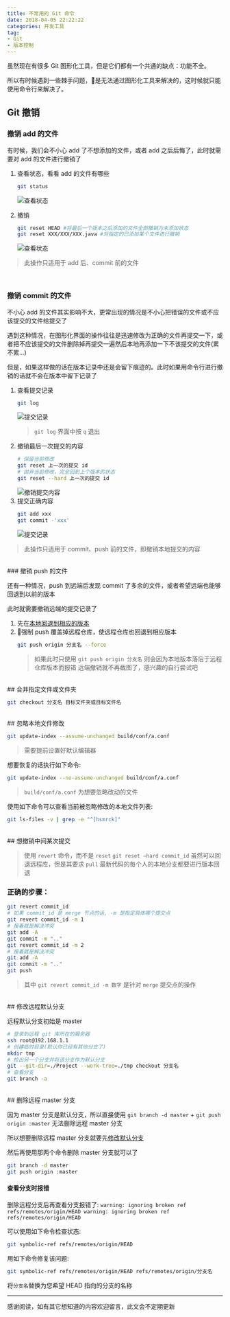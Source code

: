 ```yaml
---
title: 不常用的 Git 命令
date: 2018-04-05 22:22:22
categories: 开发工具
tag:
- Git
- 版本控制
---
```


虽然现在有很多 Git 图形化工具，但是它们都有一个共通的缺点：功能不全。

所以有时候遇到一些棘手问题，是无法通过图形化工具来解决的，这时候就只能使用命令行来解决了。

<!-- more -->

## Git 撤销

### 撤销 add 的文件

有时候，我们会不小心 add 了不想添加的文件，或者 add 之后后悔了，此时就需要对 add 的文件进行撤销了

1. 查看状态，看看 add 的文件有哪些
    ```bash
    git status
    ```
    ![查看状态](http://wx4.sinaimg.cn/large/a6e9cb00ly1fqvmara03jj210y0qik2x.jpg '撤销前的状态')

2. 撤销
    ```bash
    git reset HEAD #将最后一个版本之后添加的文件全部撤销为未添加状态
    git reset XXX/XXX/XXX.java #对指定的已添加某个文件进行撤销
    ```
    ![查看状态](http://wx4.sinaimg.cn/large/a6e9cb00ly1fqvmlmug4zj21080pon7q.jpg '撤销后的状态')

>此操作只适用于 add 后、commit 前的文件

<br/>

### 撤销 commit 的文件

不小心 add 的文件其实影响不大，更常出现的情况是不小心把错误的文件或不应该提交的文件给提交了

遇到这种情况，在图形化界面的操作往往是迅速修改为正确的文件再提交一下，或者把不应该提交的文件删除掉再提交一遍然后本地再添加一下不该提交的文件(累不累...)

但是，如果这样做的话在版本记录中还是会留下痕迹的。此时如果用命令行进行撤销的话就不会在版本中留下记录了

1. 查看提交记录
    ```bash
    git log
    ```
    ![提交记录](http://wx3.sinaimg.cn/large/a6e9cb00ly1fqvoh546bbj20uu0g8tfo.jpg '撤销前的提交记录')
    >`git log` 界面中按 `q` 退出
1. 撤销最后一次提交的内容
    ```bash
    # 保留当前修改
    git reset 上一次的提交 id
    # 抛弃当前修改，完全回到上个版本的状态
    git reset --hard 上一次的提交 id
    ```
    ![撤销提交内容](http://wx3.sinaimg.cn/large/a6e9cb00ly1fqvomg7zpyj20wy05utbq.jpg '撤销最后一次提交')
1. 提交正确内容
    ```bash
    git add xxx
    git commit -'xxx'
    ```
    ![提交记录](http://wx4.sinaimg.cn/large/a6e9cb00ly1fqvovt12fgj20v80g4trf.jpg '撤销后的提交记录')

>此操作只适用于 commit、push 前的文件，即撤销本地提交的内容

<br/>
### 撤销 push 的文件

还有一种情况，push 到远端后发现 commit 了多余的文件，或者希望远端也能够回退到以前的版本

此时就需要撤销远端的提交记录了

1. 先在[本地回退到相应的版本]()
2. 强制 push 覆盖掉远程仓库，使远程仓库也回退到相应版本
    ```bash
    git push origin 分支名 --force
    ```
    >如果此时只使用 `git push origin 分支名` 则会因为本地版本落后于远程仓库版本而报错
    >远端撤销就不再截图了，感兴趣的自行尝试吧

<br/>
## 合并指定文件或文件夹

```bash
git checkout 分支名 目标文件夹或目标文件名
```

<br/>
## 忽略本地文件修改

```bash
git update-index --assume-unchanged build/conf/a.conf
```

> 需要提前设置好默认编辑器

想要恢复的话执行如下命令:

```bash
git update-index --no-assume-unchanged build/conf/a.conf
```

> `build/conf/a.conf` 为想要忽略改动的文件

使用如下命令可以查看当前被忽略修改的本地文件列表:

```bash
git ls-files -v | grep -e "^[hsmrck]"
```

<br/>
## 想撤销中间某次提交

> 使用 `revert` 命令，而不是 `reset`
> `git reset –hard commit_id` 虽然可以回退远程库，但是其要求 `pull` 最新代码的每个人的本地分支都要进行版本回退

### 正确的步骤：

```bash
git revert commit_id
# 如果 commit_id 是 merge 节点的话, -m 是指定具体哪个提交点
git revert commit_id -m 1
# 接着就是解决冲突
git add -A
git commit -m ".."
git revert commit_id -m 2
# 接着就是解决冲突
git add -A
git commit -m ".."
git push
```

> 其中 `git revert commit_id -m 数字` 是针对 `merge` 提交点的操作


<br/>
## 修改远程默认分支

远程默认分支初始是 master

```bash
# 登录到远程 git 库所在的服务器
ssh root@192.168.1.1
# 创建临时目录(默认你已经有其他分支了)
mkdir tmp
# 检出另一个分支并将该分支作为默认分支
git --git-dir=./Project --work-tree=./tmp checkout 分支名
# 查看分支
git branch -a
```

<br/>
## 删除远程 master 分支

因为 master 分支是默认分支，所以直接使用 `git branch -d master` + `git push origin :master` 无法删除远程 master 分支

所以想要删除远程 master 分支就要先[修改默认分支](#修改远程默认分支)

然后再使用那两个命令删除 master 分支就可以了

```bash
git branch -d master
git push origin :master
```

#### 查看分支时报错

删除远程分支后再查看分支报错了: `warning: ignoring broken ref refs/remotes/origin/HEAD warning: ignoring broken ref refs/remotes/origin/HEAD`

可以使用如下命令检查状态:

```bash
git symbolic-ref refs/remotes/origin/HEAD
```

用如下命令修复该问题:

```bash
git symbolic-ref refs/remotes/origin/HEAD refs/remotes/origin/分支名
```

将`分支名`替换为您希望 HEAD 指向的分支的名称

---

感谢阅读，如有其它想知道的内容欢迎留言，此文会不定期更新
